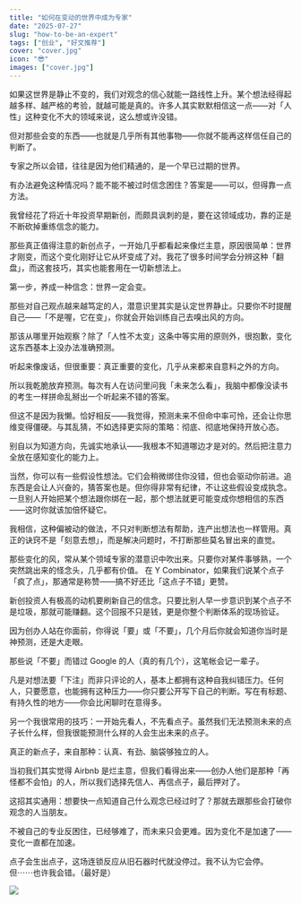 ```yaml
---
title: "如何在变动的世界中成为专家"
date: "2025-07-27"
slug: "how-to-be-an-expert"
tags: ["创业", "好文推荐"]
cover: "cover.jpg"
icon: "😎"
images: ["cover.jpg"]
---
```

如果这世界是静止不变的，我们对观念的信心就能一路线性上升。某个想法经得起越多样、越严格的考验，就越可能是真的。许多人其实默默相信这一点——对「人性」这种变化不大的领域来说，这么想或许没错。



但对那些会变的东西——也就是几乎所有其他事物——你就不能再这样信任自己的判断了。



专家之所以会错，往往是因为他们精通的，是一个早已过期的世界。



有办法避免这种情况吗？能不能不被过时信念困住？答案是——可以，但得靠一点方法。



我曾经花了将近十年投资早期新创，而颇具讽刺的是，要在这领域成功，靠的正是不断砍掉重练信念的能力。



那些真正值得注意的新创点子，一开始几乎都看起来像烂主意，原因很简单：世界才刚变，而这个变化刚好让它从坏变成了对。我花了很多时间学会分辨这种「翻盘」，而这套技巧，其实也能套用在一切新想法上。



第一步，养成一种信念：世界一定会变。



那些对自己观点越来越笃定的人，潜意识里其实是认定世界静止。只要你不时提醒自己——「不是喔，它在变」，你就会开始训练自己去嗅出风的方向。



那该从哪里开始观察？除了「人性不太变」这条中等实用的原则外，很抱歉，变化这东西基本上没办法准确预测。



听起来像废话，但很重要：真正重要的变化，几乎从来都来自意料之外的方向。



所以我乾脆放弃预测。每次有人在访问里问我「未来怎么看」，我脑中都像没读书的考生一样拼命乱掰出一个听起来不错的答案。



但这不是因为我懒。恰好相反——我觉得，预测未来不但命中率可怜，还会让你思维变得僵硬。与其乱猜，不如选择更实际的策略：彻底、彻底地保持开放心态。



别自以为知道方向，先诚实地承认——我根本不知道哪边才是对的。然后把注意力全放在感知变化的能力上。



当然，你可以有一些假设性想法。它们会稍微绑住你没错，但也会驱动你前进。追东西是会让人兴奋的，猜答案也是。但你得非常有纪律，不让这些假设变成执念。
一旦别人开始把某个想法跟你绑在一起，那个想法就更可能变成你想相信的东西——这时你就该加倍怀疑它。



我相信，这种偏被动的做法，不只对判断想法有帮助，连产出想法也一样管用。真正的诀窍不是「刻意去想」，而是解决问题时，不打断那些莫名冒出来的直觉。



那些变化的风，常从某个领域专家的潜意识中吹出来。只要你对某件事够熟，一个突然跳出来的怪念头，几乎都有价值。
在 Y Combinator，如果我们说某个点子「疯了点」，那通常是称赞——搞不好还比「这点子不错」更赞。



新创投资人有极高的动机要刷新自己的信念。只要比别人早一步意识到某个点子不是垃圾，那就可能赚翻。这个回报不只是钱，更是你整个判断体系的现场验证。



因为创办人站在你面前，你得说「要」或「不要」，几个月后你就会知道你当时是神预测，还是大走眼。



那些说「不要」而错过 Google 的人（真的有几个），这笔帐会记一辈子。



凡是对想法要「下注」而非只评论的人，基本上都拥有这种自我纠错压力。任何人，只要愿意，也能拥有这种压力——你只要公开写下自己的判断。写在有标题、有持久性的地方——你会比闲聊时在意得多。



另一个我很常用的技巧：一开始先看人，不先看点子。虽然我们无法预测未来的点子长什么样，但我很能预测什么样的人会生出未来的点子。



真正的新点子，来自那种：认真、有劲、脑袋够独立的人。



当初我们其实觉得 Airbnb 是烂主意，但我们看得出来——创办人他们是那种「再怪都不会怕」的人，所以我们选择先信人、再信点子，最后押对了。



这招其实通用：想要快一点知道自己什么观念已经过时了？那就去跟那些会打破你观念的人当朋友。



不被自己的专业反困住，已经够难了，而未来只会更难。因为变化不是加速了——变化一直都在加速。



点子会生出点子，这场连锁反应从旧石器时代就没停过。我不认为它会停。
但⋯⋯也许我会错。（最好是）




![](https://prod-files-secure.s3.us-west-2.amazonaws.com/112d0858-5090-4d34-a606-b75eb8d65fd2/46476355-9cf3-4e99-9b7a-3531bc426380/1000202064.png?X-Amz-Algorithm=AWS4-HMAC-SHA256&X-Amz-Content-Sha256=UNSIGNED-PAYLOAD&X-Amz-Credential=ASIAZI2LB466UIQNX2JP%2F20251010%2Fus-west-2%2Fs3%2Faws4_request&X-Amz-Date=20251010T143515Z&X-Amz-Expires=3600&X-Amz-Security-Token=IQoJb3JpZ2luX2VjEFYaCXVzLXdlc3QtMiJIMEYCIQDltP6AaEwpiVvRlLT8Q9GHL2QxRQQ4%2FGu8ELDO8sH6dwIhAPZstn5USbeC7FO9XjmAvmYJCyQxDAb7u4zoC3jPPV57KogECO%2F%2F%2F%2F%2F%2F%2F%2F%2F%2F%2FwEQABoMNjM3NDIzMTgzODA1IgwIFKq1M4Pw5GlToR4q3AM8xkTxWKWocEi0bKJPUZf19uY%2BHhhLiXqBqVu9mG4bnc26DVCAajHk5G9qvXu%2FT54h9ASoKwClA58%2BTe5XLrnC1lQNxS%2Fk1w64hZ%2F0BUMEak5K6cvFXd0cqmWG6LrY%2B7BTLNiruc22qDRatVgXSz9IB098QxDkM9nPylqXrxt1wQxc5d3piQhteeM40RqmVOlkCkCjpofUDegCeERCxPe4NYlDWCEv%2FV3n8gCdmbiR67KdTnBJXW33X7pXa8l8CnbVGhJjfy7fpdJHvdE6PGL6nuN1NupnkgHuiyIimIKuIUd7I4xUKanQJLHYNrkXuhLk1NHiuuO6fQDOUIeent2zzF6eh8UT0XHk51f%2BY%2FhBKGQFoqgZINLxWFXXYtu3035cpRKsufP0XPtXXdp7oHhe4Cr5KJAdPQZlx838TvPaGym%2Bkjy1N%2Bc3dlPg3P1iH84p%2BxQIF89oQSC4jjvVYJFUFpDykk4ccAVE95TaVoqfy2EALhAwQ3yQlL8RycnLCxns3iF8iNfPpBuyQ2QYCXf0BKOJiMiN8c79NLd64s%2FIz%2Fa0u5yOgMlaSsjxWvNO%2FKhj5avJfzzcdA6vobvjw%2F3%2Bh%2FCrGe66VOFQ5LKmbtUT8nLtg8j0JiBLCBKQVTDEp6THBjqkAVykoF%2Bk%2FUQiLokeyfn9pPOTXdZ4nL7aUqaP7ALUkkJCm0k3Vwkxcmp21G57UKFOHTGEBhCDJEgpWfYPGBYfY3vwGp%2FjSuLEf2Zo7oIDAds4OzbcU5TDbnA9CmNLTRJv1IIGtpBDszLp3rkcl0qlliouxgmRngBZS1ieClNc97okz0JZG4%2FWvhDP2jzhhnMvxOIXRJoydakGqwu8eIPJB92yZD6R&X-Amz-Signature=27b1fa43562eeb7c3f1b1c11b77e6446d4df7d443b9f5d55b7ad564a99853cf4&X-Amz-SignedHeaders=host&x-amz-checksum-mode=ENABLED&x-id=GetObject)

